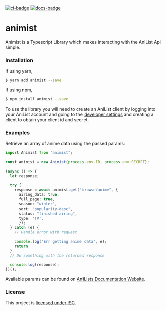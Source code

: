 [![ci-badge]][ci] [![docs-badge][]][docs]
# animist
Animist is a Typescript Library which makes interacting with the 
AniList Api simple.

### Installation
If using yarn,
```sh
$ yarn add animist --save
```
If using npm,
```sh
$ npm install animist --save
```
To use the library you will need to create an AniList client by logging
into your AniList account and going to the [developer settings][developer]
and creating a client to obtain your client id and secret.
### Examples
Retrieve an array of anime data using the passed params:
```typescript
import Animist from "animist";
 
const animist = new Animist(process.env.ID, process.env.SECRET);
 
(async () => {
  let response;
  
  try {
    response = await animist.get("browse/anime", {
      airing_data: true,
      full_page: true,
      season: "winter",
      sort: "popularity-desc",
      status: "finished airing",
      type: 'TV',
      });
  } catch (e) {
    // Handle error with request
    
    console.log('Err getting anime data', e);
    return
  }
  // Do something with the returned response
  
  console.log(response);
})();
```
Available params can be found on [AniLists Documentation Website][anilist].

### License
This project is [licensed under ISC][license].

[anilist]: http://anilist-api.readthedocs.io/en/latest/index.html
[ci]: https://travis-ci.org/hsiW/animist.ts
[ci-badge]: https://travis-ci.org/hsiW/animist.ts.svg?branch=master
[docs]: https://hsiw.github.io/animist.ts/
[docs-badge]: https://img.shields.io/badge/docs-online-5023dd.svg
[developer]: https://anilist.co/settings/developer
[license]: https://github.com/hsiW/animist.ts/blob/master/LICENSE
